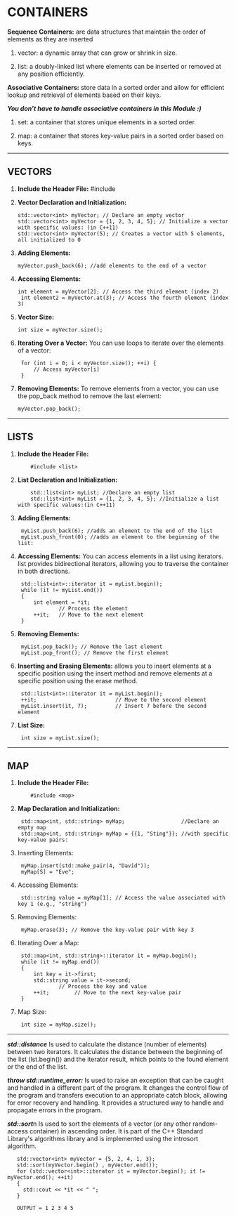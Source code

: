 # CONTAINERS

**Sequence Containers:** are data structures that maintain the order of elements as they are inserted

1. vector: a dynamic array that can grow or shrink in size.

1. list: a doubly-linked list where elements can be inserted or removed at any position efficiently.


**Associative Containers:** store data in a sorted order and allow for efficient lookup and retrieval of elements based on their keys.

   ***You don’t have to handle associative containers in this Module :)***

1. set: a container that stores unique elements in a sorted order.

1. map: a container that stores key-value pairs in a sorted order based on keys.



_____________________________________________
## VECTORS

1) **Include the Header File:**
        #include <vector>

2) **Vector Declaration and Initialization:**
   
       std::vector<int> myVector; // Declare an empty vector
       std::vector<int> myVector = {1, 2, 3, 4, 5}; // Initialize a vector with specific values: (in C++11)
       std::vector<int> myVector(5); // Creates a vector with 5 elements, all initialized to 0
4) **Adding Elements:**

       myVector.push_back(6); //add elements to the end of a vector
5) **Accessing Elements:**
   
       int element = myVector[2]; // Access the third element (index 2)
        int element2 = myVector.at(3); // Access the fourth element (index 3)
7) **Vector Size:**

       int size = myVector.size();
8) **Iterating Over a Vector:**
  You can use loops to iterate over the elements of a vector:

        for (int i = 0; i < myVector.size(); ++i) {
            // Access myVector[i]
        }
9) **Removing Elements:**
    To remove elements from a vector, you can use the pop_back method to remove the last element:

       myVector.pop_back();

_____________________________________________
## LISTS

1) **Include the Header File:**

           #include <list>

2) **List Declaration and Initialization:**

           std::list<int> myList; //Declare an empty list
           std::list<int> myList = {1, 2, 3, 4, 5}; //Initialize a list with specific values:(in C++11)
3) **Adding Elements:**

        myList.push_back(6); //adds an element to the end of the list
        myList.push_front(0); //adds an element to the beginning of the list:
4) **Accessing Elements:** You can access elements in a list using iterators. list provides bidirectional iterators, allowing you to traverse the container in both directions.

        std::list<int>::iterator it = myList.begin();
        while (it != myList.end())
        {
            int element = *it;
                    // Process the element
            ++it;   // Move to the next element
        }
5) **Removing Elements:**

        myList.pop_back(); // Remove the last element
        myList.pop_front(); // Remove the first element
6) **Inserting and Erasing Elements:** allows you to insert elements at a specific position using the insert method and remove elements at a specific position using the erase method.
   
        std::list<int>::iterator it = myList.begin();
        ++it;                         // Move to the second element
        myList.insert(it, 7);         // Insert 7 before the second element
7) **List Size:**

        int size = myList.size();

_____________________________________________
## MAP
1) **Include the Header File:**

           #include <map>
2) **Map Declaration and Initialization:**

        std::map<int, std::string> myMap;                  //Declare an empty map
        std::map<int, std::string> myMap = {{1, "Sting"}}; //with specific key-value pairs:
3) Inserting Elements:

        myMap.insert(std::make_pair(4, "David")); 
        myMap[5] = "Eve";
4) Accessing Elements:

        std::string value = myMap[1]; // Access the value associated with key 1 (e.g., "string")
5) Removing Elements:

        myMap.erase(3); // Remove the key-value pair with key 3
6) Iterating Over a Map:

        std::map<int, std::string>::iterator it = myMap.begin();
        while (it != myMap.end())
        {
            int key = it->first;
            std::string value = it->second;
                    // Process the key and value
            ++it;        // Move to the next key-value pair
        }

7) Map Size:

        int size = myMap.size();
__________________________________________________

***std::distance*** Is used to calculate the distance (number of elements) between two iterators. It calculates the distance between the beginning of the list (lst.begin()) and the iterator result, which points to the found element or the end of the list.


***throw std::runtime_error:*** Is used to raise an exception that can be caught and handled in a different part of the program.
It changes the control flow of the program and transfers execution to an appropriate catch block, allowing for error recovery and handling.
It provides a structured way to handle and propagate errors in the program.


***std::sort***n Is used to sort the elements of a vector (or any other random-access container) in ascending order. It is part of the C++ Standard Library's algorithms library and is implemented using the introsort algorithm.

       std::vector<int> myVector = {5, 2, 4, 1, 3};
       std::sort(myVector.begin() , myVector.end());
       for (std::vector<int>::iterator it = myVector.begin(); it != myVector.end(); ++it)
       {
         std::cout << *it << " ";
       }

       OUTPUT = 1 2 3 4 5
